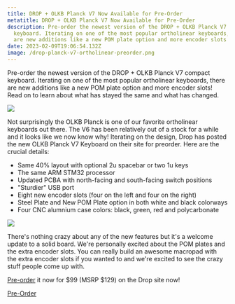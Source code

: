 ```yaml
---
title: DROP + OLKB Planck V7 Now Available for Pre-Order
metatitle: DROP + OLKB Planck V7 Now Available for Pre-Order
description: Pre-order the newest version of the DROP + OLKB Planck V7 compact
  keyboard. Iterating on one of the most popular ortholinear keyboards, there
  are new additions like a new POM plate option and more encoder slots!
date: 2023-02-09T19:06:54.132Z
image: /drop-planck-v7-ortholinear-preorder.png
---
```

<div class="lead mb-3">Pre-order the newest version of the DROP + OLKB Planck V7 compact keyboard. Iterating on one of the most popular ortholinear keyboards, there are new additions like a new POM plate option and more encoder slots! Read on to learn about what has stayed the same and what has changed.</div>
<a class="mb-3" href="https://drop.com/buy/planck-mechanical-keyboard?utm_source=linkshare&referer=T93XGG">

![](/suplea1sraih1snlx0t2_6691-copy-pdp.jpg)

</a>

Not surprisingly the OLKB Planck is one of our favorite ortholinear keyboards out there. The V6 has been relatively out of a stock for a while and it looks like we now know why! Iterating on the design, Drop has posted the new OLKB Planck V7 Keyboard on their site for preorder. Here are the crucial details:

* Same 40% layout with optional 2u spacebar or two 1u keys
* The same ARM STM32 processor
* Updated PCBA with north-facing and south-facing switch positions
* "Sturdier" USB port
* Eight new encoder slots (four on the left and four on the right)
* Steel Plate and New POM Plate option in both white and black colorways
* Four CNC alumnium case colors: black, green, red and polycarbonate 
<a class="mb-3" href="https://drop.com/buy/planck-mechanical-keyboard?utm_source=linkshare&referer=T93XGG">

![](/blfupwxgrbg6xjycg22v_8210-copy-pdp.jpg)

</a>

There's nothing crazy about any of the new features but it's a welcome update to a solid board. We're personally excited about the POM plates and the extra encoder slots. You can really build an awesome macropad with the extra encoder slots if you wanted to and we're excited to see the crazy stuff people come up with.

[Pre-order](https://drop.com/buy/planck-mechanical-keyboard?utm_source=linkshare&referer=T93XGG) it now for $99 (MSRP $129) on the Drop site now!

<a class="btn btn-primary" href="https://drop.com/buy/planck-mechanical-keyboard?utm_source=linkshare&referer=T93XGG">Pre-Order</a>